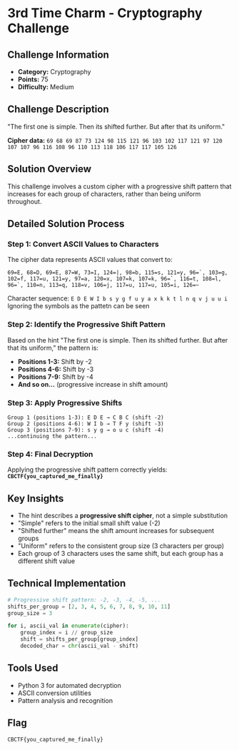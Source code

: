 # 3rd Time Charm - Cryptography Challenge

## Challenge Information
- **Category:** Cryptography
- **Points:** 75
- **Difficulty:** Medium

## Challenge Description
"The first one is simple. Then its shifted further. But after that its uniform."

**Cipher data:** `69 68 69 87 73 124 98 115 121 96 103 102 117 121 97 120 107 107 96 116 108 96 110 113 118 106 117 117 105 126`

## Solution Overview
This challenge involves a custom cipher with a progressive shift pattern that increases for each group of characters, rather than being uniform throughout.

## Detailed Solution Process

### Step 1: Convert ASCII Values to Characters
The cipher data represents ASCII values that convert to:
```
69=E, 68=D, 69=E, 87=W, 73=I, 124=|, 98=b, 115=s, 121=y, 96=`, 103=g, 102=f, 117=u, 121=y, 97=a, 120=x, 107=k, 107=k, 96=`, 116=t, 108=l, 96=`, 110=n, 113=q, 118=v, 106=j, 117=u, 117=u, 105=i, 126=~
```
Character sequence: `E D E W I b s y g f u y a x k k t l n q v j u u i`
Ignoring the symbols as the pattetn can be seen

### Step 2: Identify the Progressive Shift Pattern
Based on the hint "The first one is simple. Then its shifted further. But after that its uniform," the pattern is:

- **Positions 1-3:** Shift by -2
- **Positions 4-6:** Shift by -3  
- **Positions 7-9:** Shift by -4
- **And so on...** (progressive increase in shift amount)

### Step 3: Apply Progressive Shifts
```
Group 1 (positions 1-3): E D E → C B C (shift -2)
Group 2 (positions 4-6): W I b → T F y (shift -3)
Group 3 (positions 7-9): s y g → o u c (shift -4)
...continuing the pattern...
```

### Step 4: Final Decryption
Applying the progressive shift pattern correctly yields:
**`CBCTF{you_captured_me_finally}`**

## Key Insights
- The hint describes a **progressive shift cipher**, not a simple substitution
- "Simple" refers to the initial small shift value (-2)
- "Shifted further" means the shift amount increases for subsequent groups
- "Uniform" refers to the consistent group size (3 characters per group)
- Each group of 3 characters uses the same shift, but each group has a different shift value

## Technical Implementation
```python
# Progressive shift pattern: -2, -3, -4, -5, ...
shifts_per_group = [2, 3, 4, 5, 6, 7, 8, 9, 10, 11]
group_size = 3

for i, ascii_val in enumerate(cipher):
    group_index = i // group_size
    shift = shifts_per_group[group_index]
    decoded_char = chr(ascii_val - shift)
```

## Tools Used
- Python 3 for automated decryption
- ASCII conversion utilities
- Pattern analysis and recognition

## Flag
`CBCTF{you_captured_me_finally}`
